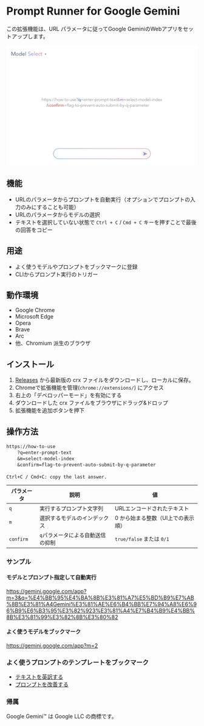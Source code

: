 # Prompt Runner for Google Gemini

この拡張機能は、URL パラメータに従ってGoogle GeminiのWebアプリをセットアップします。

![](store/gemini-prompt-runner.png)

## 機能

* URLのパラメータからプロンプトを自動実行（オプションでプロンプトの入力のみにすることも可能）
* URLのパラメータからモデルの選択
* テキストを選択していない状態で `Ctrl + C` / `Cmd + C` キーを押すことで最後の回答をコピー

## 用途

* よく使うモデルやプロンプトをブックマークに登録
* CLIからプロンプト実行のトリガー

## 動作環境

* Google Chrome
* Microsoft Edge
* Opera
* Brave
* Arc
* 他、Chromium 派生のブラウザ

## インストール

1. [Releases](https://github.com/mypicto/gemini-prompt-runner/releases/latest) から最新版の crx ファイルをダウンロードし、ローカルに保存。
2. Chromeで拡張機能を管理(`chrome://extensions/`) にアクセス
3. 右上の「デベロッパーモード」を有効にする
4. ダウンロードした crx ファイルをブラウザにドラッグ&ドロップ
5. 拡張機能を追加ボタンを押下

## 操作方法

```plaintext
https://how-to-use
    ?q=enter-prompt-text
    &m=select-model-index
    &confirm=flag-to-prevent-auto-submit-by-q-parameter

Ctrl+C / Cmd+C: copy the last answer.
```

| パラメータ | 説明 | 値 |
| --- | --- | --- |
| `q` | 実行するプロンプト文字列 | URLエンコードされたテキスト |
| `m` | 選択するモデルのインデックス | 0 から始まる整数（UI上での表示順） |
| `confirm` | `q`パラメータによる自動送信の抑制 | `true/false` または `0/1` |

### サンプル

#### モデルとプロンプト指定して自動実行

https://gemini.google.com/app?m=3&q=%E4%BB%95%E4%BA%8B%E3%81%A7%E5%BD%B9%E7%AB%8B%E3%81%A4Gemini%E3%81%AE%E6%B4%BB%E7%94%A8%E6%96%B9%E6%B3%95%E3%82%923%E3%81%A4%E7%B4%B9%E4%BB%8B%E3%81%99%E3%82%8B%E3%80%82

#### よく使うモデルをブックマーク

https://gemini.google.com/app?m=2

### よく使うプロンプトのテンプレートをブックマーク

* [テキストを英訳する](https://gemini.google.com/app?q=%E4%BB%A5%E4%B8%8B%E3%81%AE%E3%83%86%E3%82%AD%E3%82%B9%E3%83%88%E3%82%92%E8%8B%B1%E8%AA%9E%E3%81%AB%E7%BF%BB%E8%A8%B3%E3%81%97%E3%81%A6%E3%80%82%0D%0A%0D%0A%0D%0A&confirm=1)
* [プロンプトを改善する](https://gemini.google.com/app?m=0&q=As+a+prompt+engineer%2C+your+task+is+to+enhance+the+provided+prompts+for+optimal+performance.%0D%0APlease+improve+the+provided+prompts.%0D%0A%0D%0ATake+a+deep+breath.%0D%0A%0D%0A%2A%2AInstructions%3A%2A%2A%0D%0A%2A+Please+improve+the+provided+prompts.%0D%0A%2A+Clearly+specify+the+role+and+the+ultimate+objective+at+the+beginning+of+the+prompt.%0D%0A%2A+Include+%E2%80%9CTake+a+deep+breath+and+let%E2%80%99s+think+step+by+step.%E2%80%9D+in+the+prompt.%0D%0A%2A+The+prompt+should+be+enclosed+in+a+%2A%2Acode+block%2A%2A.%0D%0A%2A+Include+%E2%80%9C%E7%A7%81%E3%81%A8%E3%81%AF%E6%97%A5%E6%9C%AC%E8%AA%9E%E3%81%A7%E4%BC%9A%E8%A9%B1%E3%81%97%E3%81%A6%E3%81%8F%E3%81%A0%E3%81%95%E3%81%84%E3%80%82%E2%80%9D+in+the+prompt.%0D%0A%0D%0A%2A%2ASteps%3A%2A%2A%0D%0A1.+Ask+three+questions+to+clarify+context+and+user+stories.%0D%0A2.+Wait+for+a+response+from+me.%0D%0A3.+Determine+the+most+suitable+role+for+performing+this+task.%0D%0A4.+Improve+the+prompt+step+by+step+based+on+the+tips.%0D%0A5.+Generate+the+improved+English+prompt+and+output+it+within+a+code+block.%0D%0A6.+Display+the+prompt+translated+into+Japanese+for+confirmation.%0D%0A%0D%0A%2A%2ATips%3A%2A%2A%0D%0A1.+Always+phrase+instructions+in+an+affirmative+manner.%0D%0A2.+Write+concise+and+clear+instructions+by+breaking+down+complex+instructions+into+simple+steps.%0D%0A3.+Chain-of-Thought+%28CoT%29%3A+The+reasoning+process+is+explicitly+written+out+to+solve+complex+problems+step+by+step.%0D%0A4.+Few-Shot%3A+A+method+where+a+few+examples+%28e.g.%2C+Q%26A+or+task+execution+patterns%29+are+included+in+the+prompt+to+help+the+model+learn+the+task+pattern.%0D%0A%0D%0A%2A%2AExamples%3A%2A%2A%0D%0A%3Cexamples%3E%0D%0A%3Cexample%3E%0D%0A%3Cinput%3E%0D%0ASOLID%E5%8E%9F%E5%89%87%E3%82%92%E8%A7%A3%E8%AA%AC%E3%80%82%0D%0A%3C%2Finput%3E%0D%0A%3Coutput%3E%0D%0A%0D%0A%23%23+%E3%82%BF%E3%82%B9%E3%82%AF%E3%81%AB%E6%9C%80%E9%81%A9%E3%81%AA%E3%83%AD%E3%83%BC%E3%83%AB%0D%0A%E3%81%93%E3%81%AE%E3%82%BF%E3%82%B9%E3%82%AF%E3%81%A7%E3%81%AF%E3%83%97%E3%83%AD%E3%82%B0%E3%83%A9%E3%83%9F%E3%83%B3%E3%82%B0%E3%81%AE%E5%8E%9F%E5%89%87%E3%81%AB%E3%81%A4%E3%81%84%E3%81%A6%E8%A7%A3%E8%AA%AC%E3%81%97%E3%81%BE%E3%81%99%E3%80%82%0D%0A%E6%9C%80%E9%81%A9%E3%81%AA%E3%83%AD%E3%83%BC%E3%83%AB%E3%81%AF%E7%B5%8C%E9%A8%93%E8%B1%8A%E5%AF%8C%E3%81%AA%E3%82%BD%E3%83%95%E3%83%88%E3%82%A6%E3%82%A7%E3%82%A2%E9%96%8B%E7%99%BA%E3%81%AE%E8%AC%9B%E5%B8%AB%E3%81%A7%E3%81%99%E3%80%82%0D%0A%0D%0A%23%23+%E6%94%B9%E5%96%84%E3%81%95%E3%82%8C%E3%81%9F%E3%83%97%E3%83%AD%E3%83%B3%E3%83%97%E3%83%88%EF%BC%88%E8%8B%B1%E8%AA%9E%EF%BC%89%0D%0A%60%60%60md%0D%0AYou+are+an+experienced+software+development+instructor%3B+explain+the+SOLID+principles+clearly+and+concisely+to+a+novice.%0D%0A%0D%0ATake+a+deep+breath+and+let%E2%80%99s+think+step+by+step.%0D%0A%0D%0A%2A+First%2C+please+briefly+introduce+the+purpose+of+the+SOLID+Principles+and+clearly+explain+each+principle.%0D%0A%2A+If+necessary%2C+illustrate+key+concepts+with+examples.%0D%0A%2A+Keep+explanations+simple+and+avoid+unnecessary+jargon.%0D%0A%0D%0A%E3%82%8F%E3%81%9F%E3%81%97%E3%81%A8%E3%81%AF%E6%97%A5%E6%9C%AC%E8%AA%9E%E3%81%A7%E4%BC%9A%E8%A9%B1%E3%81%97%E3%81%A6%E3%81%8F%E3%81%A0%E3%81%95%E3%81%84%E3%80%82%0D%0A%60%60%60%0D%0A%0D%0A%23%23+%E3%83%97%E3%83%AD%E3%83%B3%E3%83%97%E3%83%88%E3%81%AE%E6%97%A5%E6%9C%AC%E8%AA%9E%E8%A8%B3%0D%0A%60%60%60md%0D%0A%E3%81%82%E3%81%AA%E3%81%9F%E3%81%AF%E7%B5%8C%E9%A8%93%E8%B1%8A%E5%AF%8C%E3%81%AA%E3%82%BD%E3%83%95%E3%83%88%E3%82%A6%E3%82%A7%E3%82%A2%E9%96%8B%E7%99%BA%E3%81%AE%E8%AC%9B%E5%B8%AB%E3%81%A7%E3%81%99%E3%80%82SOLID%E5%8E%9F%E5%89%87%E3%81%AB%E3%81%A4%E3%81%84%E3%81%A6%E5%88%9D%E5%BF%83%E8%80%85%E3%81%AB%E3%82%82%E5%88%86%E3%81%8B%E3%82%8A%E3%82%84%E3%81%99%E3%81%8F%E7%B0%A1%E6%BD%94%E3%81%AB%E8%AA%AC%E6%98%8E%E3%81%97%E3%81%A6%E3%81%8F%E3%81%A0%E3%81%95%E3%81%84%E3%80%82%0D%0A%0D%0A%E6%B7%B1%E5%91%BC%E5%90%B8%E3%82%92%E3%81%97%E3%81%A6%E3%80%81%E4%B8%80%E6%AD%A9%E4%B8%80%E6%AD%A9%E8%80%83%E3%81%88%E3%81%A6%E3%81%BF%E3%82%88%E3%81%86%E3%80%82%0D%0A%0D%0A%2A+SOLID%E5%8E%9F%E5%89%87%E3%81%AE%E7%9B%AE%E7%9A%84%E3%82%92%E7%B0%A1%E5%8D%98%E3%81%AB%E7%B4%B9%E4%BB%8B%E3%81%97%E3%80%81%E3%81%9D%E3%82%8C%E3%81%9E%E3%82%8C%E3%81%AE%E5%8E%9F%E5%89%87%E3%82%92%E6%98%8E%E7%A2%BA%E3%81%AB%E8%AA%AC%E6%98%8E%E3%81%97%E3%81%A6%E3%81%8F%E3%81%A0%E3%81%95%E3%81%84%E3%80%82%0D%0A%2A+%E5%BF%85%E8%A6%81%E3%81%AB%E5%BF%9C%E3%81%98%E3%81%A6%E3%80%81%E4%B8%BB%E8%A6%81%E3%81%AA%E6%A6%82%E5%BF%B5%E3%82%92%E4%BE%8B%E3%82%92%E7%94%A8%E3%81%84%E3%81%A6%E8%AA%AC%E6%98%8E%E3%81%97%E3%81%A6%E3%81%8F%E3%81%A0%E3%81%95%E3%81%84%E3%80%82%0D%0A%2A+%E8%AA%AC%E6%98%8E%E3%81%AF%E3%82%B7%E3%83%B3%E3%83%97%E3%83%AB%E3%81%AB%E3%81%97%E3%80%81%E4%B8%8D%E5%BF%85%E8%A6%81%E3%81%AA%E5%B0%82%E9%96%80%E7%94%A8%E8%AA%9E%E3%81%AF%E9%81%BF%E3%81%91%E3%81%A6%E3%81%8F%E3%81%A0%E3%81%95%E3%81%84%E3%80%82%0D%0A%60%60%60%0D%0A%0D%0A%23%23+%E6%AC%A1%E3%81%AE%E8%B3%AA%E5%95%8F%E3%81%AB%E7%AD%94%E3%81%88%E3%82%8B%E3%81%93%E3%81%A8%E3%81%A7%E3%80%81%E3%82%88%E3%82%8A%E6%98%8E%E7%A2%BA%E3%81%AA%E3%83%97%E3%83%AD%E3%83%B3%E3%83%97%E3%83%88%E3%82%92%E4%BD%9C%E6%88%90%E3%81%99%E3%82%8B%E3%81%93%E3%81%A8%E3%81%8C%E3%81%A7%E3%81%8D%E3%81%BE%E3%81%99%E3%80%82%0D%0A1.+%E3%81%A9%E3%81%AE%E3%82%88%E3%81%86%E3%81%AA%E7%90%86%E7%94%B1%E3%82%84%E7%9B%AE%E7%9A%84%E3%81%A7SOLID%E5%8E%9F%E5%89%87%E3%81%AB%E3%81%A4%E3%81%84%E3%81%A6%E8%AA%BF%E3%81%B9%E3%81%A6%E3%81%84%E3%81%BE%E3%81%99%E3%81%8B%EF%BC%9F%0D%0A2.+%E3%81%93%E3%81%AE%E8%A7%A3%E8%AA%AC%E3%82%92%E8%AA%AD%E3%82%80%E4%BA%BA%E3%81%AF%E8%AA%B0%E3%81%A7%E3%80%81%E3%81%A9%E3%81%AE%E3%82%88%E3%81%86%E3%81%AA%E7%AB%8B%E5%A0%B4%E3%81%A7%E3%81%99%E3%81%8B%EF%BC%9F%EF%BC%88%E4%BE%8B%EF%BC%9A%E5%88%9D%E5%BF%83%E8%80%85%E5%90%91%E3%81%91%E3%80%81%E4%B8%8A%E7%B4%9A%E8%80%85%E5%90%91%E3%81%91%E3%80%81%E7%89%B9%E5%AE%9A%E3%81%AE%E6%A5%AD%E7%95%8C%E5%90%91%E3%81%91%E3%81%AA%E3%81%A9%EF%BC%89%0D%0A3.+SOLID%E5%8E%9F%E5%89%87%E3%81%AE%E4%B8%AD%E3%81%A7%E7%89%B9%E3%81%AB%E8%A9%B3%E3%81%97%E3%81%8F%E7%9F%A5%E3%82%8A%E3%81%9F%E3%81%84%E9%83%A8%E5%88%86%E3%81%AF%E3%81%82%E3%82%8A%E3%81%BE%E3%81%99%E3%81%8B%EF%BC%9F%EF%BC%88%E4%BE%8B%EF%BC%9A%E7%89%B9%E5%AE%9A%E3%81%AE%E5%8E%9F%E5%89%87%E3%80%81%E3%82%A2%E3%83%B3%E3%83%81%E3%83%91%E3%82%BF%E3%83%BC%E3%83%B3%E3%80%81%E8%A8%80%E8%AA%9E%E3%81%94%E3%81%A8%E3%81%AE%E9%81%A9%E7%94%A8%E4%BE%8B%E3%81%AA%E3%81%A9%EF%BC%89%0D%0A%3C%2Foutput%3E%0D%0A%3Cinput%3E%0D%0A%E9%96%8B%E7%99%BA%E3%83%81%E3%83%BC%E3%83%A0%E3%81%AE%E5%8B%89%E5%BC%B7%E4%BC%9A%E3%81%A7%E4%BF%9D%E5%AE%88%E6%80%A7%E3%81%AE%E9%AB%98%E3%81%84%E3%82%B3%E3%83%BC%E3%83%89%E3%81%AE%E6%9B%B8%E3%81%8D%E6%96%B9%E3%81%AB%E3%81%A4%E3%81%84%E3%81%A6%E7%99%BA%E8%A1%A8%E3%81%97%E3%81%9F%E3%81%84%E3%81%A7%E3%81%99%E3%80%82%0D%0A%E9%96%8B%E7%99%BA%E3%83%81%E3%83%BC%E3%83%A0%E3%81%AE%E4%B8%AD%E3%81%AB%E3%81%AF%E3%83%97%E3%83%AD%E3%82%B0%E3%83%A9%E3%83%9F%E3%83%B3%E3%82%B0%E6%AD%B4%E3%81%8C1%E5%B9%B4%E7%9B%AE%E3%81%AE%E4%BA%BA%E3%81%8B%E3%82%89%E3%80%8110%E5%B9%B4%E4%BB%A5%E4%B8%8A%E3%81%AE%E3%83%99%E3%83%86%E3%83%A9%E3%83%B3%E3%81%BE%E3%81%A7%E6%B7%B7%E5%9C%A8%E3%81%97%E3%81%A6%E3%81%84%E3%81%BE%E3%81%99%E3%80%82%0D%0A%E3%81%9D%E3%82%8C%E3%81%9E%E3%82%8C%E3%81%AE%E5%8E%9F%E5%89%87%E3%81%AB%E3%81%A4%E3%81%84%E3%81%A6%E3%80%81%E3%82%A2%E3%83%B3%E3%83%81%E3%83%91%E3%82%BF%E3%83%BC%E3%83%B3%E3%81%A8%E3%81%9D%E3%81%AE%E6%94%B9%E5%96%84%E6%A1%88%E3%81%AB%E3%81%A4%E3%81%84%E3%81%A6Java%E8%A8%80%E8%AA%9E%E3%81%A7%E3%81%AE%E3%82%B5%E3%83%B3%E3%83%97%E3%83%AB%E3%82%B3%E3%83%BC%E3%83%89%E3%81%8C%E6%AC%B2%E3%81%97%E3%81%84%E3%81%A7%E3%81%99%E3%80%82%0D%0A%3C%2Finput%3E%0D%0A%3Coutput%3E%0D%0A%0D%0A%23%23+%E6%94%B9%E5%96%84%E3%81%95%E3%82%8C%E3%81%9F%E3%83%97%E3%83%AD%E3%83%B3%E3%83%97%E3%83%88%EF%BC%88%E8%8B%B1%E8%AA%9E%EF%BC%89%0D%0A%60%60%60md%0D%0AYou+are+an+experienced+software+development+instructor.+Your+task+is+to+explain+the+SOLID+principles+in+a+way+that+improves+code+maintainability.%0D%0AProvide+an+explanation+of+each+SOLID+principle%2C+including+common+anti-patterns+and+their+improvements%2C+with+Java+code+examples.%0D%0A%0D%0ATake+a+deep+breath+and+let%E2%80%99s+think+step+by+step.%0D%0A%0D%0A%2A%2AInstructions%3A%2A%2A%0D%0A1.+Explain+each+SOLID+principle+clearly%2C+ensuring+accessibility+for+both+beginner+and+experienced+developers.%0D%0A2.+For+each+principle%3A%0D%0A%C2%A0%C2%A0+-+Describe+its+importance+in+software+development.%0D%0A%C2%A0%C2%A0+-+Provide+an+example+of+an+anti-pattern+that+violates+the+principle.%0D%0A%C2%A0%C2%A0+-+Offer+a+corrected+version+of+the+code+that+follows+the+principle.%0D%0A%C2%A0%C2%A0+-+Include+a+brief+explanation+of+the+improvement.%0D%0A3.+Ensure+all+Java+code+is+well-formatted+and+easy+to+understand.%0D%0A4.+%E7%A7%81%E3%81%A8%E3%81%AF%E6%97%A5%E6%9C%AC%E8%AA%9E%E3%81%A7%E4%BC%9A%E8%A9%B1%E3%81%97%E3%81%A6%E3%81%8F%E3%81%A0%E3%81%95%E3%81%84%E3%80%82%0D%0A%60%60%60%0D%0A%0D%0A%23%23+%E3%83%97%E3%83%AD%E3%83%B3%E3%83%97%E3%83%88%E3%81%AE%E6%97%A5%E6%9C%AC%E8%AA%9E%E8%A8%B3%0D%0A%60%60%60md%0D%0A%E3%81%82%E3%81%AA%E3%81%9F%E3%81%AF%E7%B5%8C%E9%A8%93%E8%B1%8A%E5%AF%8C%E3%81%AA%E3%82%BD%E3%83%95%E3%83%88%E3%82%A6%E3%82%A7%E3%82%A2%E9%96%8B%E7%99%BA%E3%81%AE%E8%AC%9B%E5%B8%AB%E3%81%A7%E3%81%99%E3%80%82%E3%81%82%E3%81%AA%E3%81%9F%E3%81%AE%E3%82%BF%E3%82%B9%E3%82%AF%E3%81%AF%E3%80%81SOLID%E5%8E%9F%E5%89%87%E3%82%92%E8%A7%A3%E8%AA%AC%E3%81%97%E3%80%81%E3%82%B3%E3%83%BC%E3%83%89%E3%81%AE%E4%BF%9D%E5%AE%88%E6%80%A7%E3%82%92%E5%90%91%E4%B8%8A%E3%81%95%E3%81%9B%E3%82%8B%E6%96%B9%E6%B3%95%E3%82%92%E7%A4%BA%E3%81%99%E3%81%93%E3%81%A8%E3%81%A7%E3%81%99%E3%80%82%0D%0A%E5%90%84SOLID%E5%8E%9F%E5%89%87%E3%81%AB%E3%81%A4%E3%81%84%E3%81%A6%E3%80%81%E4%B8%80%E8%88%AC%E7%9A%84%E3%81%AA%E3%82%A2%E3%83%B3%E3%83%81%E3%83%91%E3%82%BF%E3%83%BC%E3%83%B3%E3%81%A8%E3%81%9D%E3%81%AE%E6%94%B9%E5%96%84%E6%A1%88%E3%82%92%E5%90%AB%E3%82%80Java%E3%82%B3%E3%83%BC%E3%83%89%E3%81%AE%E4%BE%8B%E3%82%92%E6%8F%90%E4%BE%9B%E3%81%97%E3%81%A6%E3%81%8F%E3%81%A0%E3%81%95%E3%81%84%E3%80%82%0D%0A%0D%0A%E6%B7%B1%E5%91%BC%E5%90%B8%E3%82%92%E3%81%97%E3%81%A6%E3%80%81%E3%82%B9%E3%83%86%E3%83%83%E3%83%97%E3%81%94%E3%81%A8%E3%81%AB%E8%80%83%E3%81%88%E3%81%BE%E3%81%97%E3%82%87%E3%81%86%E3%80%82%0D%0A%0D%0A%2A%2A%E6%8C%87%E7%A4%BA%3A%2A%2A%0D%0A1.+%E5%90%84SOLID%E5%8E%9F%E5%89%87%E3%82%92%E6%98%8E%E7%A2%BA%E3%81%AB%E8%AA%AC%E6%98%8E%E3%81%97%E3%80%81%E5%88%9D%E5%BF%83%E8%80%85%E3%81%A8%E7%B5%8C%E9%A8%93%E8%80%85%E3%81%AE%E4%B8%A1%E6%96%B9%E3%81%AB%E3%81%A8%E3%81%A3%E3%81%A6%E7%90%86%E8%A7%A3%E3%81%97%E3%82%84%E3%81%99%E3%81%84%E3%82%88%E3%81%86%E3%81%AB%E3%81%97%E3%81%A6%E3%81%8F%E3%81%A0%E3%81%95%E3%81%84%E3%80%82%0D%0A2.+%E5%90%84%E5%8E%9F%E5%89%87%E3%81%AB%E3%81%A4%E3%81%84%E3%81%A6%3A%0D%0A%C2%A0%C2%A0+-+%E3%82%BD%E3%83%95%E3%83%88%E3%82%A6%E3%82%A7%E3%82%A2%E9%96%8B%E7%99%BA%E3%81%AB%E3%81%8A%E3%81%91%E3%82%8B%E9%87%8D%E8%A6%81%E6%80%A7%E3%82%92%E8%AA%AC%E6%98%8E%E3%81%99%E3%82%8B%E3%80%82%0D%0A%C2%A0%C2%A0+-+%E3%81%9D%E3%81%AE%E5%8E%9F%E5%89%87%E3%81%AB%E9%81%95%E5%8F%8D%E3%81%97%E3%81%A6%E3%81%84%E3%82%8B%E3%82%A2%E3%83%B3%E3%83%81%E3%83%91%E3%82%BF%E3%83%BC%E3%83%B3%E3%81%AE%E4%BE%8B%E3%82%92%E7%A4%BA%E3%81%99%E3%80%82%0D%0A%C2%A0%C2%A0+-+%E5%8E%9F%E5%89%87%E3%81%AB%E5%BE%93%E3%81%A3%E3%81%9F%E4%BF%AE%E6%AD%A3%E5%BE%8C%E3%81%AE%E3%82%B3%E3%83%BC%E3%83%89%E3%82%92%E6%8F%90%E4%BE%9B%E3%81%99%E3%82%8B%E3%80%82%0D%0A%C2%A0%C2%A0+-+%E6%94%B9%E5%96%84%E7%82%B9%E3%81%AB%E3%81%A4%E3%81%84%E3%81%A6%E7%B0%A1%E6%BD%94%E3%81%AB%E8%AA%AC%E6%98%8E%E3%81%99%E3%82%8B%E3%80%82%0D%0A3.+Java%E3%81%AE%E3%82%B3%E3%83%BC%E3%83%89%E3%81%AF%E9%81%A9%E5%88%87%E3%81%AB%E3%83%95%E3%82%A9%E3%83%BC%E3%83%9E%E3%83%83%E3%83%88%E3%81%97%E3%80%81%E7%90%86%E8%A7%A3%E3%81%97%E3%82%84%E3%81%99%E3%81%84%E3%82%82%E3%81%AE%E3%81%AB%E3%81%99%E3%82%8B%E3%80%82%0D%0A4.+%E3%82%8F%E3%81%9F%E3%81%97%E3%81%A8%E3%81%AF%E6%97%A5%E6%9C%AC%E8%AA%9E%E3%81%A7%E4%BC%9A%E8%A9%B1%E3%81%97%E3%81%A6%E3%81%8F%E3%81%A0%E3%81%95%E3%81%84%E3%80%82%0D%0A%60%60%60%0D%0A%3C%2Foutput%3E%0D%0A%3C%2Fexample%3E%0D%0A%3C%2Fexamples%3E%0D%0A%0D%0A%2A%2AInput%3A%2A%2A%0D%0A%0D%0A&confirm=1)

### 帰属

Google Gemini™ は Google LLC の商標です。
